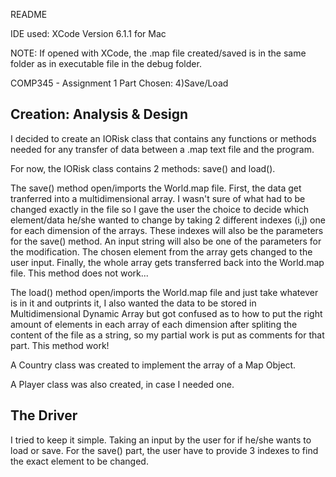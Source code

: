 README

IDE used: XCode Version 6.1.1 for Mac

NOTE: If opened with XCode, the .map file created/saved is in the same folder as in executable file in the debug folder.

COMP345 - Assignment 1
Part Chosen: 4)Save/Load

Creation: Analysis & Design
--------------------------------

I decided to create an IORisk class that contains any functions or methods needed for any transfer of data between a .map text file and the program.

For now, the IORisk class contains 2 methods: save() and load().

The save() method open/imports the World.map file. First, the data get tranferred into a multidimensional array. I wasn't sure of what had to be changed exactly in the file so I gave the user the choice to decide which element/data he/she wanted to change by taking 2 different indexes (i,j) one for each dimension of the arrays. These indexes will also be the parameters for the save() method. An input string will also be one of the parameters for the modification. The chosen element from the array gets changed to the user input. Finally, the whole array gets transferred back into the World.map file.
This method does not work...

The load() method open/imports the World.map file and just take whatever is in it and outprints it, I also wanted the data to be stored in Multidimensional Dynamic Array but got confused as to how to put the right amount of elements in each array of each dimension after spliting the content of the file as a string, so my partial work is put as comments for that part.
This method work!

A Country class was created to implement the array of a Map Object.

A Player class was also created, in case I needed one.



The Driver
------------

I tried to keep it simple. Taking an input by the user for if he/she wants to load or save. For the save() part, the user have to provide 3 indexes to find the exact element to be changed.